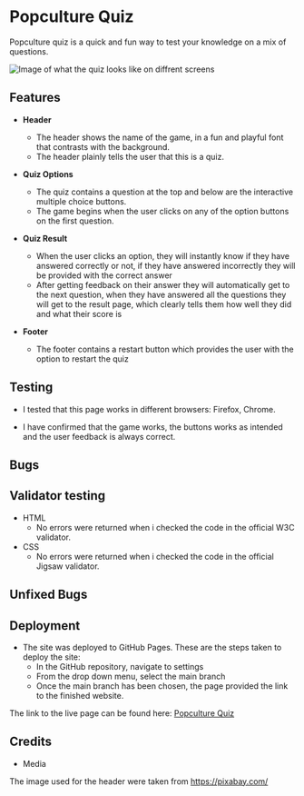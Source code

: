 # Popculture Quiz

Popculture quiz is a quick and fun way to test your knowledge on a mix of questions.

![Image of what the quiz looks like on diffrent screens](https://allyxpally-portfoliopro-ygjzarmmayq.ws-eu114.gitpod.io/assets/images/screenshot.png)

## Features 


* **Header**
  - The header shows the name of the game, in a fun and playful font 
    that contrasts with the background.
  - The header plainly tells the user that this is a quiz. 

* **Quiz Options**
  - The quiz contains a question at the top and below are the interactive multiple choice buttons.
  - The game begins when the user clicks on any of the option buttons on the first question. 

* **Quiz Result**
  - When the user clicks an option, they will instantly know if they have answered correctly or not, 
  if they have answered incorrectly they will be provided with the correct answer
  - After getting feedback on their answer they will automatically get to the next question, when they have answered all the questions they will get to the result page, which clearly tells them how well they did and what their score is 
  
* **Footer**
  - The footer contains a restart button which provides the user with the option to restart the quiz

## Testing

* I tested that this page works in different browsers: Firefox, Chrome.

* I have confirmed that the game works, the buttons works as intended and the user feedback is always correct.

## Bugs


## Validator testing

* HTML
  - No errors were returned when i checked the code in the official W3C validator.
* CSS
  - No errors were returned when i checked the code in the official Jigsaw validator.


## Unfixed Bugs

## Deployment

* The site was deployed to GitHub Pages. These are the steps taken to deploy the site: 
  - In the GitHub repository, navigate to settings
  - From the drop down menu, select the main branch
  - Once the main branch has been chosen, the page provided the link to the finished website.

The link to the live page can be found here: [Popculture Quiz](https://allyxpally.github.io/PortfolioProject2-quiz/)

## Credits

* Media

The image used for the header were taken from https://pixabay.com/